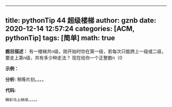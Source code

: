 
---
title: pythonTip 44 超级楼梯
author: gznb
date: 2020-12-14 12:57:24
categories: [ACM, pythonTip]
tags: [简单]
math: true
---

**题目描述：**
有一楼梯共n级，刚开始时你在第一级，若每次只能跨上一级或二级，要走上第n级，共有多少种走法？ 
现在给你一个正整数n（0

**示例：**


**分析:**
稍等片刻。。。。

**代码:**
```python
精彩马上继续。。。。。
```
